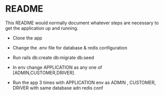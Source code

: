 # README

This README would normally document whatever steps are necessary to get the
application up and running.

* Clone the app

* Change the .env file for database & redis configuration

* Run rails db:create db:migrate db:seed

* In env change APPLICATION  as any one of [ADMIN,CUSTOMER,DRIVER].

* Run the app 3 times with APPLICATION env as ADMIN , CUSTOMER, DRIVER with same database adn redis conf


